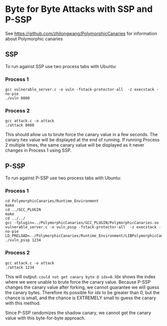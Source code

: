 # Byte for Byte Attacks with SSP and P-SSP
See https://github.com/zhilongwang/PolymorphicCanaries for information about Polymorphic canaries

## SSP
To run against SSP use two process tabs with Ubuntu:
### Process 1
```
gcc vulnerable_server.c -o vuln -fstack-protector-all  -z execstack -no-pie
./vuln 8080
```

### Process 2
```
gcc attack.c -o attack
./attack 8080
```
This should allow us to brute force the canary value in a few seconds. The canary hex value will be displayed at the end of running. If running Process 2 multiple times, the same canary value will be displayed as it never changes in Process 1 using SSP.

## P-SSP
To run against P-SSP use two process tabs with Ubuntu:
### Process 1
```
cd PolymorphicCanaries/Runtime_Environment
make
cd ../GCC_PLUGIN
make
cd ../../
gcc -fplugin=../PolymorphicCanaries/GCC_PLUGIN/PolymorphicCanaries.so vulnerable_server.c -o vuln_pssp -fstack-protector-all  -z execstack -no-pie
LD_PRELOAD=../PolymorphicCanaries/Runtime_Environment/LIBPolymorphicCanaries.so ./vuln_pssp 1234
```

### Process 2
```
gcc attack.c -o attack
./attack 1234
```

This will output: `could not get canary byte @ idx=0`. Idx shows the index where we were unable to brute force the canary value.
Because P-SSP changes the canary value after forking, we cannot guarantee we will guess the canary bytes. Therefore its possible for idx to be greater than 0, but the chance is small, and the chance is EXTREMELY small to guess the canary with this method.

Since P-SSP randomizes the shadow canary, we cannot get the canary value with this byte-for-byte approach.
